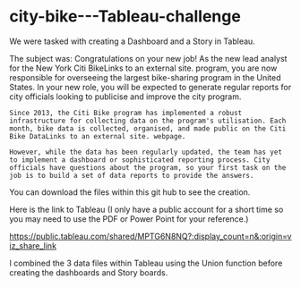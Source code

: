 # city-bike---Tableau-challenge

We were tasked with creating a Dashboard and a Story in Tableau.

The subject was:
    Congratulations on your new job! As the new lead analyst for the New York Citi BikeLinks to an external site. program, you are now responsible for overseeing the largest bike-sharing program in the United States. In your new role, you will be expected to generate regular reports for city officials looking to publicise and improve the city program.

    Since 2013, the Citi Bike program has implemented a robust infrastructure for collecting data on the program's utilisation. Each month, bike data is collected, organised, and made public on the Citi Bike DataLinks to an external site. webpage.

    However, while the data has been regularly updated, the team has yet to implement a dashboard or sophisticated reporting process. City officials have questions about the program, so your first task on the job is to build a set of data reports to provide the answers.

You can download the files within this git hub to see the creation.

Here is the link to Tableau (I only have a public account for a short time so you may need to use the PDF or Power Point for your reference.)

https://public.tableau.com/shared/MPTG6N8NQ?:display_count=n&:origin=viz_share_link

I combined the 3 data files within Tableau using the Union function before creating the dashboards and Story boards.